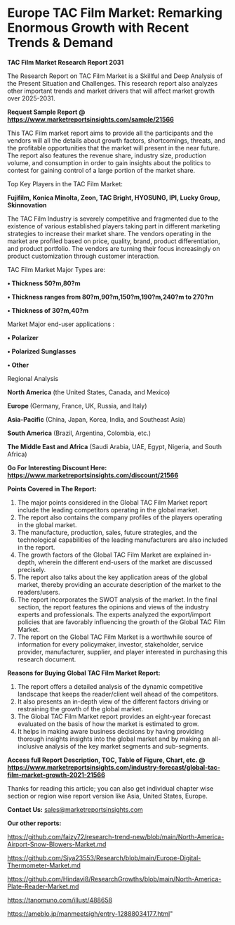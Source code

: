 # Europe TAC Film Market: Remarking Enormous Growth with Recent Trends & Demand

<strong>TAC Film Market Research Report 2031</strong>

The Research Report on TAC Film Market is a Skillful and Deep Analysis of the Present Situation and Challenges. This research report also analyzes other important trends and market drivers that will affect market growth over 2025-2031.

<strong>Request Sample Report @ <a href=https://www.marketreportsinsights.com/sample/21566>https://www.marketreportsinsights.com/sample/21566</a></strong>

This TAC Film market report aims to provide all the participants and the vendors will all the details about growth factors, shortcomings, threats, and the profitable opportunities that the market will present in the near future. The report also features the revenue share, industry size, production volume, and consumption in order to gain insights about the politics to contest for gaining control of a large portion of the market share.

Top Key Players in the TAC Film Market:

<strong>Fujifilm, Konica Minolta, Zeon, TAC Bright, HYOSUNG, IPI, Lucky Group, Skinnovation</strong>

The TAC Film Industry is severely competitive and fragmented due to the existence of various established players taking part in different marketing strategies to increase their market share. The vendors operating in the market are profiled based on price, quality, brand, product differentiation, and product portfolio. The vendors are turning their focus increasingly on product customization through customer interaction.

TAC Film Market Major Types are:

<strong>• Thickness 50?m,80?m

• Thickness ranges from 80?m,90?m,150?m,190?m,240?m to 270?m

• Thickness of 30?m,40?m</strong>

Market Major end-user applications :

<strong>• Polarizer

• Polarized Sunglasses

• Other</strong>

Regional Analysis

</u><strong><b>North America</b></strong> (the United States, Canada, and Mexico)

<strong><b>Europe </b></strong>(Germany, France, UK, Russia, and Italy)

<strong><b>Asia-Pacific</b></strong> (China, Japan, Korea, India, and Southeast Asia)

<strong><b>South America</b></strong> (Brazil, Argentina, Colombia, etc.)

<strong><b>The Middle East and Africa</b></strong> (Saudi Arabia, UAE, Egypt, Nigeria, and South Africa)

<strong>Go For Interesting Discount Here: <a href=https://www.marketreportsinsights.com/discount/21566>https://www.marketreportsinsights.com/discount/21566</a></strong>

<strong>Points Covered in The Report:</strong>
<ol>
  <li>The major points considered in the Global TAC Film Market report include the leading competitors operating in the global market.</li>
  <li>The report also contains the company profiles of the players operating in the global market.</li>
  <li>The manufacture, production, sales, future strategies, and the technological capabilities of the leading manufacturers are also included in the report.</li>
  <li>The growth factors of the Global TAC Film Market are explained in-depth, wherein the different end-users of the market are discussed precisely.</li>
  <li>The report also talks about the key application areas of the global market, thereby providing an accurate description of the market to the readers/users.</li>
  <li>The report incorporates the SWOT analysis of the market. In the final section, the report features the opinions and views of the industry experts and professionals. The experts analyzed the export/import policies that are favorably influencing the growth of the Global TAC Film Market.</li>
  <li>The report on the Global TAC Film Market is a worthwhile source of information for every policymaker, investor, stakeholder, service provider, manufacturer, supplier, and player interested in purchasing this research document.</li>
</ol>
<strong>Reasons for Buying Global TAC Film Market Report:</strong>

<ol>
  <li>The report offers a detailed analysis of the dynamic competitive landscape that keeps the reader/client well ahead of the competitors.</li>
  <li>It also presents an in-depth view of the different factors driving or restraining the growth of the global market.</li>
  <li>The Global TAC Film Market report provides an eight-year forecast evaluated on the basis of how the market is estimated to grow.</li>
  <li>It helps in making aware business decisions by having providing thorough insights insights into the global market and by making an all-inclusive analysis of the key market segments and sub-segments.</li>
</ol>
<strong>Access full Report Description, TOC, Table of Figure, Chart, etc. @ <a href=https://www.marketreportsinsights.com/industry-forecast/global-tac-film-market-growth-2021-21566>https://www.marketreportsinsights.com/industry-forecast/global-tac-film-market-growth-2021-21566</a></strong>


Thanks for reading this article; you can also get individual chapter wise section or region wise report version like Asia, United States, Europe.

<strong>Contact Us:</strong>
sales@marketreportsinsights.com

<strong>Our other reports:</strong>

<a href=https://github.com/faizy72/research-trend-new/blob/main/North-America-Airport-Snow-Blowers-Market.md>https://github.com/faizy72/research-trend-new/blob/main/North-America-Airport-Snow-Blowers-Market.md</a>

<a href=https://github.com/Siya23553/Research/blob/main/Europe-Digital-Thermometer-Market.md>https://github.com/Siya23553/Research/blob/main/Europe-Digital-Thermometer-Market.md</a>

<a href=https://github.com/Hindavi8/ResearchGrowths/blob/main/North-America-Plate-Reader-Market.md>https://github.com/Hindavi8/ResearchGrowths/blob/main/North-America-Plate-Reader-Market.md</a>

<a href=https://tanomuno.com/illust/488658>https://tanomuno.com/illust/488658</a>

<a href=https://ameblo.jp/manmeetsigh/entry-12888034177.html>https://ameblo.jp/manmeetsigh/entry-12888034177.html</a>"
